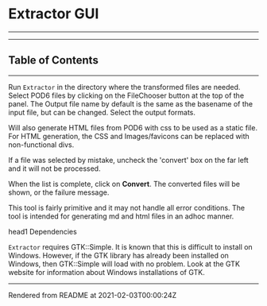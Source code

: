 # Extractor GUI

----
----
## Table of Contents

----
Run `Extractor` in the directory where the transformed files are needed. Select POD6 files by clicking on the FileChooser button at the top of the panel. The Output file name by default is the same as the basename of the input file, but can be changed. Select the output formats.

Will also generate HTML files from POD6 with css to be used as a static file. For HTML generation, the CSS and Images/favicons can be replaced with non-functional divs.

If a file was selected by mistake, uncheck the 'convert' box on the far left and it will not be processed.

When the list is complete, click on **Convert**. The converted files will be shown, or the failure message.

This tool is fairly primitive and it may not handle all error conditions. The tool is intended for generating md and html files in an adhoc manner.

head1 Dependencies

`Extractor` requires GTK::Simple. It is known that this is difficult to install on Windows. However, if the GTK library has already been installed on Windows, then GTK::Simple will load with no problem. Look at the GTK website for information about Windows installations of GTK.







----
Rendered from README at 2021-02-03T00:00:24Z